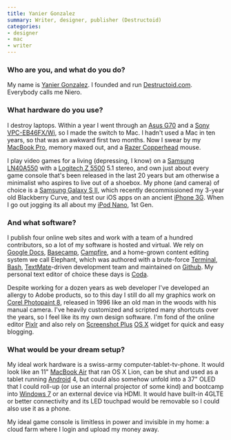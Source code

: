 ```yaml
---
title: Yanier Gonzalez
summary: Writer, designer, publisher (Destructoid)
categories:
- designer
- mac
- writer
---
```


### Who are you, and what do you do?

My name is [Yanier Gonzalez](http://yanier.com/ "Yanier's website."). I founded and run [Destructoid.com](http://destructoid.com/ "A game review/community site."). Everybody calls me Niero.

### What hardware do you use?

I destroy laptops. Within a year I went through an [Asus G70][g70] and a [Sony VPC-EB46FX/Wi][vaio-eb46fx-wi], so I made the switch to Mac. I hadn't used a Mac in ten years, so that was an awkward first two months. Now I swear by my [MacBook Pro][macbook-pro], memory maxed out, and a [Razer Copperhead][copperhead] mouse.

I play video games for a living (depressing, I know) on a [Samsung LN40A550][ln40a550] with a [Logitech Z 5500][z-5500] 5.1 stereo, and own just about every game console that's been released in the last 20 years but am otherwise a minimalist who aspires to live out of a shoebox. My phone (and camera) of choice is a [Samsung Galaxy S II][galaxy-s-ii], which recently decommissioned my 3-year old Blackberry Curve, and test our iOS apps on an ancient [iPhone 3G][iphone-3g]. When I go out jogging its all about my [iPod Nano][ipod-nano], 1st Gen.

### And what software?

I publish four online web sites and work with a team of a hundred contributors, so a lot of my software is hosted and virtual. We rely on [Google Docs][google-docs], [Basecamp][], [Campfire][], and a home-grown content editing system we call Elephant, which was authored with a brute-force [Terminal][], [Bash][], [TextMate][]-driven development team and maintained on [Github][]. My personal text editor of choice these days is [Coda][].

Despite working for a dozen years as web developer I've developed an allergy to Adobe products, so to this day I still do all my graphics work on [Corel Photopaint 8][photo-paint], released in 1996 like an old man in the woods with his manual camera. I've heavily customized and scripted many shortcuts over the years, so I feel like its my own design software. I'm fond of the online editor [Pixlr][] and also rely on [Screenshot Plus][screenshot-plus] [OS X][macos] widget for quick and easy blogging.

### What would be your dream setup?

My ideal work hardware is a swiss-army computer-tablet-tv-phone. It would look like an 11" [MacBook Air][macbook-air] that ran OS X Lion, can be shut and used as a tablet running [Android][] 4, but could also somehow unfold into a 37" OLED that I could roll-up (or use an internal projector of some kind) and bootcamp into [Windows 7][windows-7] or an external device via HDMI. It would have built-in 4GLTE or better connectivity and its LED touchpad would be removable so I could also use it as a phone.

My ideal game console is limitless in power and invisible in my home: a cloud farm where I login and upload my money away.

[copperhead]: https://www.amazon.com/RAZER-Copperhead-Razor-Precision-Gaming/dp/B000C28VM0 "A gaming mouse."
[g70]: http://event.asus.com/2008/nb/g70/index.htm "A 17 inch gaming-oriented PC laptop."
[galaxy-s-ii]: http://www.samsung.com/global/microsite/galaxys2/html/ "A smartphone."
[iphone-3g]: https://en.wikipedia.org/wiki/IPhone_3G "A smartphone."
[ipod-nano]: https://www.apple.com/ipod-nano/ "A small music player."
[ln40a550]: https://www.amazon.com/Samsung-LN40A550-40-Inch-1080p-Model/dp/B001418W2C "A 40 inch LCD television."
[macbook-air]: https://www.apple.com/macbook-air/ "A very thin laptop."
[macbook-pro]: https://www.apple.com/macbook-pro/ "A laptop."
[vaio-eb46fx-wi]: https://www.cnet.com/products/sony-vaio-eb-series-vpc-eb46fx-wi-15-5-core-i5-480m-windows-7-home-premium-64-bit-4-gb-ram-640-gb-hdd/ "A 15.5 inch PC laptop."
[z-5500]: https://www.amazon.com/Logitech-THX-Certified-Digital-Surround-Speaker/dp/B0002WPSBC "5.1 digital speakers."
[android]: https://developers.google.com/android/?csw=1 "A mobile phone platform."
[basecamp]: https://basecamp.com/ "Web-based project management."
[bash]: http://www.gnu.org/software/bash/ "A terminal shell."
[campfire]: https://campfirenow.com/ "Web-based chat."
[coda]: https://panic.com/coda/ "A single-window HTML/web tool for the Mac."
[github]: https://github.com/ "A Git code repository service."
[google-docs]: https://en.wikipedia.org/wiki/Google_Docs "A web-based office suite."
[macos]: https://en.wikipedia.org/wiki/MacOS "An operating system for Mac hardware."
[photo-paint]: https://en.wikipedia.org/wiki/Corel_Photo-Paint "An old graphics editing program."
[pixlr]: https://pixlr.com/ "A web-based image editor."
[screenshot-plus]: https://www.apple.com/downloads/dashboard/business/screenshotplus.html "A Dashboard widget for capturing screenshots."
[terminal]: https://en.wikipedia.org/wiki/Terminal_(OS_X) "A console application included with Mac OS X."
[textmate]: http://macromates.com/ "A text editor for the Mac."
[windows-7]: https://en.wikipedia.org/wiki/Windows_7 "An operating system."
